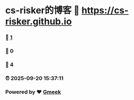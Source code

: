 # cs-risker的博客 :link: https://cs-risker.github.io 
### :page_facing_up: [1](https://cs-risker.github.io/tag.html) 
### :speech_balloon: 0 
### :hibiscus: 4 
### :alarm_clock: 2025-09-20 15:37:11 
### Powered by :heart: [Gmeek](https://github.com/Meekdai/Gmeek)
